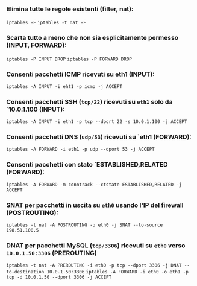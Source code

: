 ### Elimina tutte le regole esistenti (filter, nat):
`iptables -F`
`iptables -t nat -F`

### Scarta tutto a meno che non sia esplicitamente permesso (INPUT, FORWARD):
`iptables -P INPUT DROP`
`iptables -P FORWARD DROP`

### Consenti pacchetti ICMP ricevuti su eth1 (INPUT):
`iptables -A INPUT -i eht1 -p icmp -j ACCEPT`

### Consenti pacchetti SSH (`tcp/22`) ricevuti su `eth1` solo da `10.0.1.100 (INPUT):
`iptables -A INPUT -i eth1 -p tcp --dport 22 -s 10.0.1.100 -j ACCEPT`

### Consenti pacchetti DNS (`udp/53`) ricevuti su `eth1 (FORWARD):
`iptables -A FORWARD -i eth1 -p udp --dport 53 -j ACCEPT`

### Consenti pacchetti con stato `ESTABLISHED,RELATED (FORWARD):
`iptables -A FORWARD -m conntrack --ctstate ESTABLISHED,RELATED -j ACCEPT`

### SNAT per pacchetti in uscita su `eth0` usando l'IP del firewall (POSTROUTING):
`iptables -t nat -A POSTROUTING -o eth0 -j SNAT --to-source 198.51.100.5`

### DNAT per pacchetti MySQL (`tcp/3306`) ricevuti su `eth0` verso `10.0.1.50:3306` (PREROUTING)
`iptables -t nat -A PREROUTING -i eth0 -p tcp --dport 3306 -j DNAT --to-destination 10.0.1.50:3306`
`iptables -A FORWARD -i eth0 -o eth1 -p tcp -d 10.0.1.50 --dport 3306 -j ACCEPT`